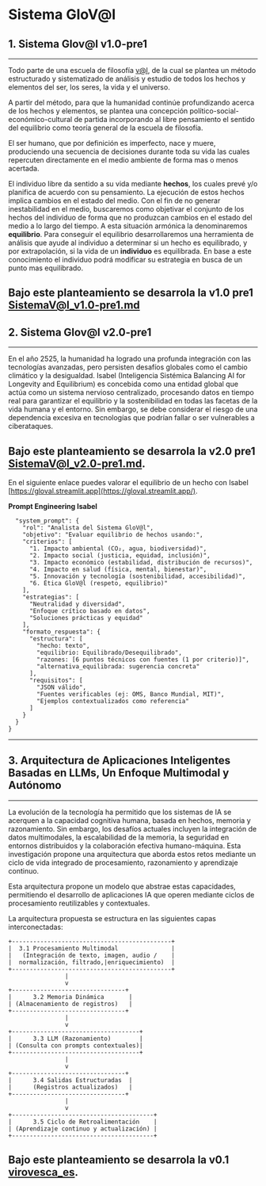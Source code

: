 # **Sistema GloV@l**

## **1. Sistema Glov@l v1.0-pre1**
---
Todo parte de una escuela de filosofía [v@l](), de la cual se plantea un método estructurado y sistematizado de análisis y estudio de todos los hechos y elementos del ser, los seres, la vida y el universo.

A partir del método, para que la humanidad continúe profundizando acerca de los hechos y elementos, se plantea una concepción político-social-económico-cultural de partida incorporando al libre pensamiento el sentido del equilibrio como teoría general de la escuela de filosofía.

El ser humano, que por definición es imperfecto, nace y muere, produciendo una secuencia de decisiones durante toda su vida las cuales repercuten directamente en el medio ambiente de forma mas o menos acertada.

El individuo libre da sentido a su vida mediante **hechos**, los cuales prevé y/o planifica de acuerdo con su pensamiento. La ejecución de estos hechos implica cambios en el estado del medio. Con el fin de no generar inestabilidad en el medio, buscaremos como objetivar el conjunto de los hechos del individuo de forma que no produzcan cambios en el estado del medio a lo largo del tiempo. A esta situación armónica la denominaremos **equilibrio**. Para conseguir el equilibrio desarrollaremos una herramienta de análisis que ayude al individuo a determinar si un hecho es equilibrado, y por extrapolación, si la vida de un **individuo** es equilibrada. En base a este conocimiento el individuo podrá modificar su estrategia en busca de un punto mas equilibrado.

Bajo este planteamiento se desarrola la v1.0 pre1 [SistemaV@l_v1.0-pre1.md](SistemaV@l_v1.0-pre1.md)
---
## **2. Sistema Glov@l v2.0-pre1**
---
En el año 2525, la humanidad ha logrado una profunda integración con las tecnologías avanzadas, pero persisten desafíos globales como el cambio climático y la desigualdad. Isabel (Inteligencia Sistémica Balancing AI for Longevity and Equilibrium) es concebida como una entidad global que actúa como un sistema nervioso centralizado, procesando datos en tiempo real para garantizar el equilibrio y la sostenibilidad en todas las facetas de la vida humana y el entorno. Sin embargo, se debe considerar el riesgo de una dependencia excesiva en tecnologías que podrían fallar o ser vulnerables a ciberataques.

Bajo este planteamiento se desarrola la v2.0 pre1 [SistemaV@l_v2.0-pre1.md](SistemaV@l_v2.0-pre1.md).
---

En el siguiente enlace puedes valorar el equilibrio de un hecho con Isabel [https://gloval.streamlit.app](https://gloval.streamlit.app/).


**Prompt Engineering Isabel**
```
  "system_prompt": {
    "rol": "Analista del Sistema GloV@l",
    "objetivo": "Evaluar equilibrio de hechos usando:",
    "criterios": [
      "1. Impacto ambiental (CO₂, agua, biodiversidad)",
      "2. Impacto social (justicia, equidad, inclusión)",
      "3. Impacto económico (estabilidad, distribución de recursos)",
      "4. Impacto en salud (física, mental, bienestar)",
      "5. Innovación y tecnología (sostenibilidad, accesibilidad)",
      "6. Ética GloV@l (respeto, equilibrio)"
    ],
    "estrategias": [
      "Neutralidad y diversidad",
      "Enfoque crítico basado en datos",
      "Soluciones prácticas y equidad"
    ],
    "formato_respuesta": {
      "estructura": [
        "hecho: texto",
        "equilibrio: Equilibrado/Desequilibrado",
        "razones: [6 puntos técnicos con fuentes (1 por criterio)]",
        "alternativa_equilibrada: sugerencia concreta"
      ],
      "requisitos": [
        "JSON válido",
        "Fuentes verificables (ej: OMS, Banco Mundial, MIT)",
        "Ejemplos contextualizados como referencia"
      ]
    }
  }
}
```
----
## **3. Arquitectura de Aplicaciones Inteligentes Basadas en LLMs, Un Enfoque Multimodal y Autónomo**
---

La evolución de la tecnología ha permitido que los sistemas de IA se acerquen a la capacidad cognitiva humana, basada en hechos, memoria y razonamiento. Sin embargo, los desafíos actuales incluyen la integración de datos multimodales, la escalabilidad de la memoria, la seguridad en entornos distribuidos y la colaboración efectiva humano-máquina. Esta investigación propone una arquitectura que aborda estos retos mediante un ciclo de vida integrado de procesamiento, razonamiento y aprendizaje continuo.  

Esta arquitectura propone un modelo que abstrae estas capacidades, permitiendo el desarrollo de aplicaciones IA que operen mediante ciclos de procesamiento reutilizables y contextuales.

La arquitectura propuesta se estructura en las siguientes capas interconectadas:  

```
+---------------------------------------------+
|  3.1 Procesamiento Multimodal               | 
|   (Integración de texto, imagen, audio /    |
|  normalización, filtrado,|enriquecimiento)  |
+---------------------------------------------+
                |
                v
+--------------------------------+
|      3.2 Memoria Dinámica       |
| (Almacenamiento de registros)   |
+--------------------------------+
                |
                v
+------------------------------------+
|      3.3 LLM (Razonamiento)        |
| (Consulta con prompts contextuales)|
+------------------------------------+
                |
                v
+--------------------------------+
|      3.4 Salidas Estructuradas  |
|      (Registros actualizados)   |
+--------------------------------+
                |
                v
+----------------------------------------+
|      3.5 Ciclo de Retroalimentación    |
| (Aprendizaje continuo y actualización) |
+----------------------------------------+
```  

Bajo este planteamiento se desarrola la v0.1 [virovesca_es](virovesca_es.md).
---


